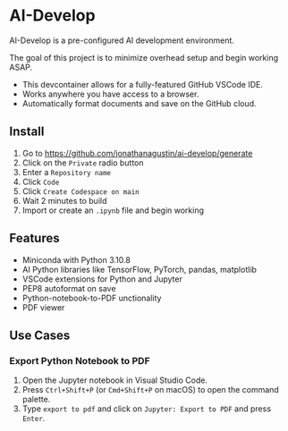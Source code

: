 # AI-Develop

AI-Develop is a pre-configured AI development environment.

The goal of this project is to minimize overhead setup and begin working ASAP.

- This devcontainer allows for a fully-featured GitHub VSCode IDE.
- Works anywhere you have access to a browser.
- Automatically format documents and save on the GitHub cloud.

## Install

1. Go to <https://github.com/jonathanagustin/ai-develop/generate>
1. Click on the `Private` radio button
1. Enter a `Repository name`
1. Click `Code`
1. Click `Create Codespace on main`
1. Wait 2 minutes to build
1. Import or create an `.ipynb` file and begin working

## Features

- Miniconda with Python 3.10.8
- AI Python libraries like TensorFlow, PyTorch, pandas, matplotlib
- VSCode extensions for Python and Jupyter
- PEP8 autoformat on save
- Python-notebook-to-PDF unctionality
- PDF viewer

## Use Cases

### Export Python Notebook to PDF

1. Open the Jupyter notebook in Visual Studio Code.
1. Press `Ctrl+Shift+P` (or `Cmd+Shift+P` on macOS) to open the command palette.
1. Type `export to pdf` and click on `Jupyter: Export to PDF` and press `Enter`.

